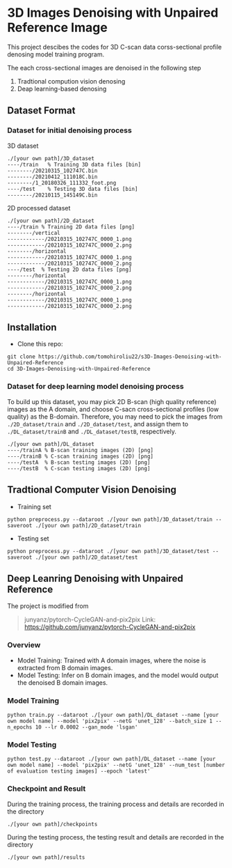# 3D Images Denoising with Unpaired Reference Image
This project descibes the codes for 3D C-scan data corss-sectional profile denosing model training program. 

The each cross-sectional images are denoised in the following step
1. Tradtional compution vision denosing
2. Deap learning-based denosing

## Dataset Format

### Dataset for initial denoising process
3D dataset
```
./[your own path]/3D_dataset
----/train   % Training 3D data files [bin]
--------/20210315_102747C.bin
--------/20210412_111018C.bin
--------/1_20180326_111332_foot.png
----/test    % Testing 3D data files [bin]
--------/20210115_145149C.bin
```

2D processed dataset
```
./[your own path]/2D_dataset
----/train % Training 2D data files [png]
--------/vertical   
------------/20210315_102747C_0000_1.png
------------/20210315_102747C_0000_2.png
--------/horizontal 
------------/20210315_102747C_0000_1.png
------------/20210315_102747C_0000_2.png
----/test  % Testing 2D data files [png]
--------/horizontal 
------------/20210315_102747C_0000_1.png
------------/20210315_102747C_0000_2.png
--------/horizontal 
------------/20210315_102747C_0000_1.png
------------/20210315_102747C_0000_2.png
```

## Installation

* Clone this repo:
```
git clone https://github.com/tomohiroliu22/s3D-Images-Denoising-with-Unpaired-Reference
cd 3D-Images-Denoising-with-Unpaired-Reference
```

### Dataset for deep learning model denoising process
To build up this dataset, you may pick 2D B-scan (high quality reference) images as the A domain, and choose C-sacn cross-sectional profiles (low quality) as the B-domain. Therefore, you may need to pick the images from `./2D_dataset/train` and `./2D_dataset/test`, and assign them to `./DL_dataset/trainB`  and `./DL_dataset/testB`, respectively.

```
./[your own path]/DL_dataset
----/trainA % B-scan training images (2D) [png]
----/trainB % C-scan training images (2D) [png]
----/testA  % B-scan testing images (2D) [png]
----/testB  % C-scan testing images (2D) [png]
```


## Tradtional Computer Vision Denoising
* Training set
```
python preprocess.py --dataroot ./[your own path]/3D_dataset/train --saveroot ./[your own path]/2D_dataset/train
```

* Testing set
```
python preprocess.py --dataroot ./[your own path]/3D_dataset/test --saveroot ./[your own path]/2D_dataset/test
```

## Deep Leanring Denoising with Unpaired Reference
The project is modified from

> junyanz/pytorch-CycleGAN-and-pix2pix
> Link: https://github.com/junyanz/pytorch-CycleGAN-and-pix2pix

### Overview
* Model Training: Trained with A domain images, where the noise is extracted from B domain images.
* Model Testing: Infer on B domain images, and the model would output the denoised B domain images.

### Model Training

```
python train.py --dataroot ./[your own path]/DL_dataset --name [your own model name] --model 'pix2pix' --netG 'unet_128' --batch_size 1 --n_epochs 10 --lr 0.0002 --gan_mode 'lsgan' 
```

### Model Testing

```
python test.py --dataroot ./[your own path]/DL_dataset --name [your own model name] --model 'pix2pix' --netG 'unet_128' --num_test [number of evaluation testing images] --epoch 'latest'
```

### Checkpoint and Result

During the training process, the training process and details are recorded in the directory
```
./[your own path]/checkpoints
```

During the testing process, the testing result and details are recorded in the directory
```
./[your own path]/results
```
